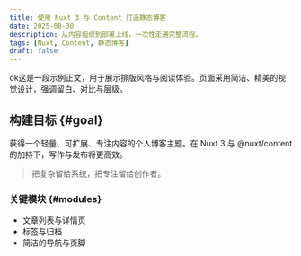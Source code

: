 ```yaml
---
title: 使用 Nuxt 3 与 Content 打造静态博客
date: 2025-08-30
description: 从内容组织到部署上线，一次性走通完整流程。
tags: [Nuxt, Content, 静态博客]
draft: false
---
```


ok这是一段示例正文，用于展示排版风格与阅读体验。页面采用简洁、精美的视觉设计，强调留白、对比与层级。

## 构建目标 {#goal}

获得一个轻量、可扩展、专注内容的个人博客主题。在 Nuxt 3 与 @nuxt/content 的加持下，写作与发布将更高效。

> 把复杂留给系统，把专注留给创作者。

### 关键模块 {#modules}

- 文章列表与详情页
- 标签与归档
- 简洁的导航与页脚


